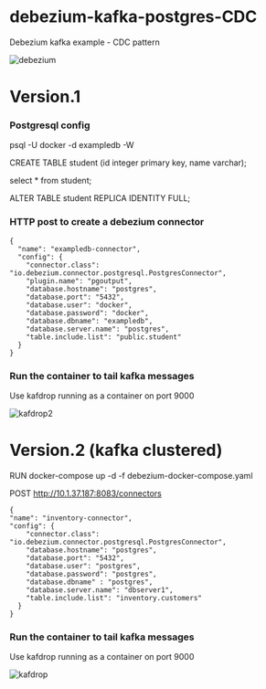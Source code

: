 # debezium-kafka-postgres-CDC
Debezium kafka example - CDC pattern

![debezium](https://user-images.githubusercontent.com/8513827/236702350-b347c23d-e314-468c-8aeb-98cb233c7de3.png)


<h1>Version.1</h1>

<h3> Postgresql config </h3>

psql -U docker -d exampledb -W

CREATE TABLE student (id integer primary key, name varchar);

select * from student;

ALTER TABLE student REPLICA IDENTITY FULL;


<h3> HTTP post to create a debezium connector </h3>

```
{
  "name": "exampledb-connector",
  "config": {
    "connector.class": "io.debezium.connector.postgresql.PostgresConnector",
    "plugin.name": "pgoutput",
    "database.hostname": "postgres",
    "database.port": "5432",
    "database.user": "docker",
    "database.password": "docker",
    "database.dbname": "exampledb",
    "database.server.name": "postgres",
    "table.include.list": "public.student"
  }
}
```

<h3> Run the container to tail kafka messages </h3>
Use kafdrop running as a container on port 9000


![kafdrop2](https://user-images.githubusercontent.com/8513827/236702426-ea1e39fd-de63-4dea-8af5-1c639e3dde4a.png)


<h1>Version.2 (kafka clustered)</h1>

RUN docker-compose up -d -f debezium-docker-compose.yaml

POST http://10.1.37.187:8083/connectors
```
{
"name": "inventory-connector",
"config": {
    "connector.class": "io.debezium.connector.postgresql.PostgresConnector",
    "database.hostname": "postgres",
    "database.port": "5432",
    "database.user": "postgres",
    "database.password": "postgres",
    "database.dbname" : "postgres",
    "database.server.name": "dbserver1",
    "table.include.list": "inventory.customers"
  }
}
```
<h3> Run the container to tail kafka messages </h3>
Use kafdrop running as a container on port 9000


![kafdrop](https://user-images.githubusercontent.com/8513827/236702360-03f15bcd-0920-4f4a-9a7e-acb5687beb23.png)
